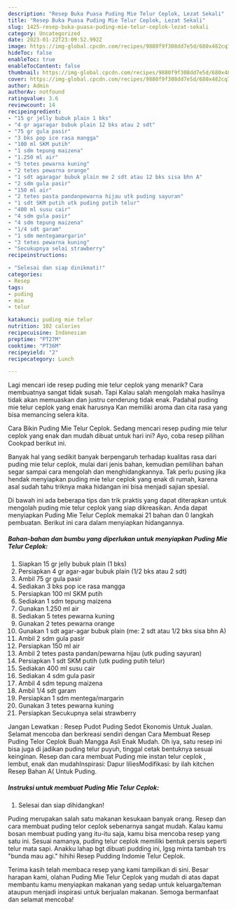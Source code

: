 ```yaml
---
description: "Resep Buka Puasa Puding Mie Telur Ceplok, Lezat Sekali"
title: "Resep Buka Puasa Puding Mie Telur Ceplok, Lezat Sekali"
slug: 1425-resep-buka-puasa-puding-mie-telur-ceplok-lezat-sekali
category: Uncategorized
date: 2023-01-22T23:09:52.992Z
image: https://img-global.cpcdn.com/recipes/9880f9f308dd7e5d/680x482cq70/puding-mie-telur-ceplok-foto-resep-utama.jpg
hideToc: false
enableToc: true
enableTocContent: false
thumbnail: https://img-global.cpcdn.com/recipes/9880f9f308dd7e5d/680x482cq70/puding-mie-telur-ceplok-foto-resep-utama.jpg
cover: https://img-global.cpcdn.com/recipes/9880f9f308dd7e5d/680x482cq70/puding-mie-telur-ceplok-foto-resep-utama.jpg
author: Admin
authorAv: notfound
ratingvalue: 3.6
reviewcount: 14
recipeingredient:
- "15 gr jelly bubuk plain 1 bks"
- "4 gr agaragar bubuk plain 12 bks atau 2 sdt"
- "75 gr gula pasir"
- "3 bks pop ice rasa mangga"
- "100 ml SKM putih"
- "1 sdm tepung maizena"
- "1.250 ml air"
- "5 tetes pewarna kuning"
- "2 tetes pewarna orange"
- "1 sdt agaragar bubuk plain me 2 sdt atau 12 bks sisa bhn A"
- "2 sdm gula pasir"
- "150 ml air"
- "2 tetes pasta pandanpewarna hijau utk puding sayuran"
- "1 sdt SKM putih utk puding putih telur"
- "400 ml susu cair"
- "4 sdm gula pasir"
- "4 sdm tepung maizena"
- "1/4 sdt garam"
- "1 sdm mentegamargarin"
- "3 tetes pewarna kuning"
- "Secukupnya selai strawberry"
recipeinstructions:

- "Selesai dan siap dinikmati!"
categories:
- Resep
tags:
- puding
- mie
- telur

katakunci: puding mie telur 
nutrition: 102 calories
recipecuisine: Indonesian
preptime: "PT27M"
cooktime: "PT36M"
recipeyield: "2"
recipecategory: Lunch

---
```



Lagi mencari ide resep puding mie telur ceplok yang menarik? Cara membuatnya sangat tidak susah. Tapi Kalau salah mengolah maka hasilnya tidak akan memuaskan dan justru cenderung tidak enak. Padahal puding mie telur ceplok yang enak harusnya Kan memiliki aroma dan cita rasa yang bisa memancing selera kita.


Cara Bikin Puding Mie Telur Ceplok. Sedang mencari resep puding mie telur ceplok yang enak dan mudah dibuat untuk hari ini? Ayo, coba resep pilihan Cookpad berikut ini.

Banyak hal yang sedikit banyak berpengaruh terhadap kualitas rasa dari puding mie telur ceplok, mulai dari jenis bahan, kemudian pemilihan bahan segar sampai cara mengolah dan menghidangkannya. Tak perlu pusing jika hendak menyiapkan puding mie telur ceplok yang enak di rumah, karena asal sudah tahu triknya maka hidangan ini bisa menjadi sajian spesial.


Di bawah ini ada beberapa tips dan trik praktis yang dapat diterapkan untuk mengolah puding mie telur ceplok yang siap dikreasikan. Anda dapat menyiapkan Puding Mie Telur Ceplok memakai 21 bahan dan 0 langkah pembuatan. Berikut ini cara dalam menyiapkan hidangannya.

<!--inarticleads1-->

##### Bahan-bahan dan bumbu yang diperlukan untuk menyiapkan Puding Mie Telur Ceplok:

1. Siapkan 15 gr jelly bubuk plain (1 bks)
1. Persiapkan 4 gr agar-agar bubuk plain (1/2 bks atau 2 sdt)
1. Ambil 75 gr gula pasir
1. Sediakan 3 bks pop ice rasa mangga
1. Persiapkan 100 ml SKM putih
1. Sediakan 1 sdm tepung maizena
1. Gunakan 1.250 ml air
1. Sediakan 5 tetes pewarna kuning
1. Gunakan 2 tetes pewarna orange
1. Gunakan 1 sdt agar-agar bubuk plain (me: 2 sdt atau 1/2 bks sisa bhn A)
1. Ambil 2 sdm gula pasir
1. Persiapkan 150 ml air
1. Ambil 2 tetes pasta pandan/pewarna hijau (utk puding sayuran)
1. Persiapkan 1 sdt SKM putih (utk puding putih telur)
1. Sediakan 400 ml susu cair
1. Sediakan 4 sdm gula pasir
1. Ambil 4 sdm tepung maizena
1. Ambil 1/4 sdt garam
1. Persiapkan 1 sdm mentega/margarin
1. Gunakan 3 tetes pewarna kuning
1. Persiapkan Secukupnya selai strawberry


Jangan Lewatkan : Resep Pudot Puding Sedot Ekonomis Untuk Jualan. Selamat mencoba dan berkreasi sendiri dengan Cara Membuat Resep Puding Telor Ceplok Buah Mangga Asli Enak Mudah. Oh iya, satu resep ini bisa juga di jadikan puding telur puyuh, tinggal cetak bentuknya sesuai keinginan. Resep dan cara membuat Puding mie instan telur ceplok , lembut, enak dan mudahInspirasi: Dapur liliesModifikasi: by ilah kitchen Resep Bahan A( Untuk Puding. 

<!--inarticleads2-->

##### Instruksi untuk membuat Puding Mie Telur Ceplok:


1. Selesai dan siap dihidangkan!

Puding merupakan salah satu makanan kesukaan banyak orang. Resep dan cara membuat puding telor ceplok sebenarnya sangat mudah. Kalau kamu bosan membuat puding yang itu-itu saja, kamu bisa mencoba resep yang satu ini. Sesuai namanya, puding telur ceplok memiliki bentuk persis seperti telur mata sapi. Anakku lahap bgt dibuati pudding ini, lgsg minta tambah trs &#34;bunda mau agi.&#34; hihihi Resep Pudding Indomie Telur Ceplok. 

Terima kasih telah membaca resep yang kami tampilkan di sini. Besar harapan kami, olahan Puding Mie Telur Ceplok yang mudah di atas dapat membantu kamu menyiapkan makanan yang sedap untuk keluarga/teman ataupun menjadi inspirasi untuk berjualan makanan. Semoga bermanfaat dan selamat mencoba!
